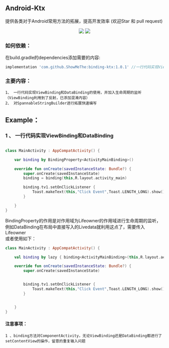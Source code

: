 ## Android-Ktx

提供各类对于Android常用方法的拓展，提高开发效率 (欢迎Star 和 pull request)
<p align="center">
    <img src="https://camo.githubusercontent.com/53a976ec54e1b056df2c0d7121a1e1d56e2539c24ba601f3672f0a03541dcb4e/68747470733a2f2f696d672e736869656c64732e696f2f62616467652f6c616e67756167652d6b6f746c696e2d6f72616e67652e737667"/>  <img src="https://img.shields.io/badge/Author-ShowMeThe-orange"/> 
    </>
</p>


### 如何依赖：  
在build.gradle的dependencies添加需要的内容:
```gradle
implementation 'com.github.ShowMeThe:binding-ktx:1.0.1' //一行代码实现ViewBinding和DataBinding
```


### 主要内容：  
    1、 一行代码实现ViewBinding和DataBinding的使用，并加入生命周期的监听（ViewBinding利用到了反射，已添加混淆内容）  
    2、 对SpannableStringBuilder进行拓展快速编写
    
    


## Example：  
### 1 、 一行代码实现ViewBinding和DataBinding
```kotlin

class MainActivity : AppCompatActivity() {

    var binding by BindingProperty<ActivityMainBinding>()

    override fun onCreate(savedInstanceState: Bundle?) {
        super.onCreate(savedInstanceState)
        binding = binding(this,R.layout.activity_main)

        binding.tv1.setOnClickListener {
            Toast.makeText(this,"Click Event",Toast.LENGTH_LONG).show()
        }

    }
}

```
BindingProperty的作用是对作用域为Lifeowner的作用域进行生命周期的监听，例如DataBinding在布局中直接写入的Livedata就利用这点了，需要传入Lifeowner  
或者使用如下：
```kotlin
class MainActivity : AppCompatActivity() {

    val binding by lazy { binding<ActivityMainBinding>(this,R.layout.activity_main) }

    override fun onCreate(savedInstanceState: Bundle?) {
        super.onCreate(savedInstanceState)


        binding.tv1.setOnClickListener {
            Toast.makeText(this,"Click Event",Toast.LENGTH_LONG).show()
        }


    }
}
```
#### 注意事项：  
    1 、binding方法对ComponentActivity，无论ViewBinding还是DataBinding都进行了setContentView的操作，留意的重复输入问题
